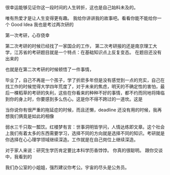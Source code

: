 很幸运能够见证你这一段时间的人生转折，这也是自己始料未及的。

唯有热爱才是让人生变得更有趣。
我给你讲讲我的故事吧。看看你能不能给你一个 Good Idea
我也是考过两次研的

第一次考研，心存侥幸

第二次考研的时候已经找了一家国企的工作，
第二次考研报的还是南京理工大学，江苏省的考研题目就是一个特点：在基础知识点上反复变态。
在题目还没有出来的

也就是在第二次考研的时候顿悟了一件事情，

毕业了，自己不再是一个孩子，学了折麽多年但是没有感觉到一点的充实，自己在找工作的时候觉得大学四年荒度了，对于未来的焦虑，明天的不确定性的害怕，最后一棵稻草的考研的失利，这些在你看来的种种不好的事情，都不约而同地将降临到你的身上时，你要感到多么伤心。这是你不得不跨过的一道坎。这是

当你说你有很严重的拖延症的时候，而且还懒，deadline 还没有用的时候，我再想我们俩竟是如此的相像

弱水三千只取一瓢饮。红楼梦有言：世事洞明皆学问，人情达练即文章。这个社会上我们有着太多的东西需要学习，选择不同的方向就是选择不同的知识。考研就是你选择在心心理学领域继续深造。工作就是在自己岗位上继续深造。

对于家人来说：研究生学历肯定要比本科学历香饽饽。
你真的很聪明。
跟你交谈中，我看到的

我们办公室的小姐姐，强烈建议你考公。宇宙的尽头是公务员。
